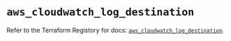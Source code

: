 # `aws_cloudwatch_log_destination`

Refer to the Terraform Registory for docs: [`aws_cloudwatch_log_destination`](https://www.terraform.io/docs/providers/aws/r/cloudwatch_log_destination).
